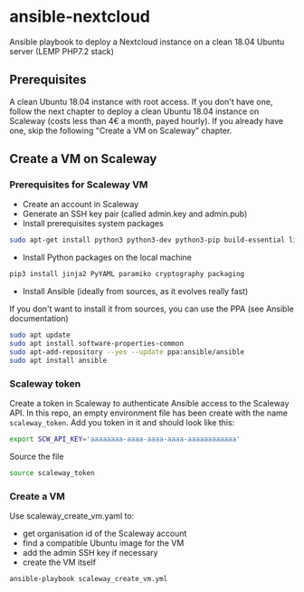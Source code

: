 # ansible-nextcloud

Ansible playbook to deploy a Nextcloud instance on a clean 18.04 Ubuntu server (LEMP PHP7.2 stack)

## Prerequisites

A clean Ubuntu 18.04 instance with root access. If you don't have one, follow the next chapter to deploy a clean Ubuntu 18.04 instance on Scaleway (costs less than 4€ a month, payed hourly). If you already have one, skip the following "Create a VM on Scaleway" chapter.

## Create a VM on Scaleway

### Prerequisites for Scaleway VM

* Create an account in Scaleway
* Generate an SSH key pair (called admin.key and admin.pub)
* Install prerequisites system packages

```bash
sudo apt-get install python3 python3-dev python3-pip build-essential libssl-dev libffi-dev jq
```

* Install Python packages on the local machine

```bash
pip3 install jinja2 PyYAML paramiko cryptography packaging
```

* Install Ansible (ideally from sources, as it evolves really fast)

If you don't want to install it from sources, you can use the PPA (see Ansible documentation)

```bash
sudo apt update
sudo apt install software-properties-common
sudo apt-add-repository --yes --update ppa:ansible/ansible
sudo apt install ansible
```

### Scaleway token

Create a token in Scaleway to authenticate Ansible access to the Scaleway API. In this repo, an empty environment file has been create with the name `scaleway_token`. Add you token in it and should look like this:

```bash
export SCW_API_KEY='aaaaaaaa-aaaa-aaaa-aaaa-aaaaaaaaaaaa'
```

Source the file

```bash
source scaleway_token
```

### Create a VM

Use scaleway\_create\_vm.yaml to:

* get organisation id of the Scaleway account
* find a compatible Ubuntu image for the VM
* add the admin SSH key if necessary
* create the VM itself

```bash
ansible-playbook scaleway_create_vm.yml
```
